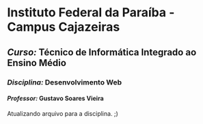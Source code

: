 # Instituto Federal da Paraíba - Campus Cajazeiras

## *Curso:* Técnico de Informática Integrado ao Ensino Médio

### *Disciplina:* Desenvolvimento Web
#### *Professor:* Gustavo Soares Vieira

Atualizando arquivo para a disciplina. ;)
